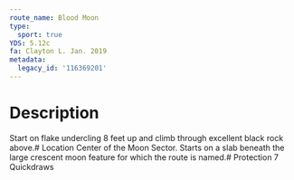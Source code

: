 ```yaml
---
route_name: Blood Moon
type:
  sport: true
YDS: 5.12c
fa: Clayton L. Jan. 2019
metadata:
  legacy_id: '116369201'
---
```

# Description
Start on flake undercling 8 feet up and climb through excellent black rock above.# Location
Center of the Moon Sector. Starts on a slab beneath the large crescent moon feature for which the route is named.# Protection
7 Quickdraws